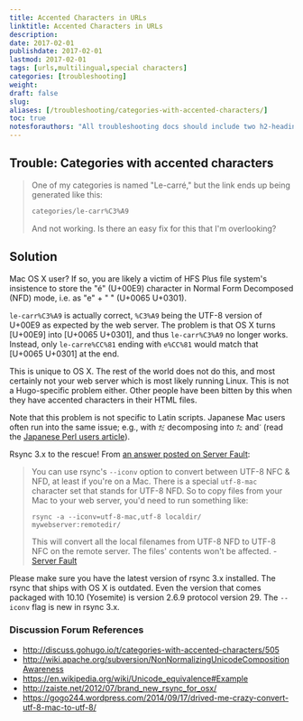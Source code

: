 ```yaml
---
title: Accented Characters in URLs
linktitle: Accented Characters in URLs
description:
date: 2017-02-01
publishdate: 2017-02-01
lastmod: 2017-02-01
tags: [urls,multilingual,special characters]
categories: [troubleshooting]
weight:
draft: false
slug:
aliases: [/troubleshooting/categories-with-accented-characters/]
toc: true
notesforauthors: "All troubleshooting docs should include two h2-headings, one for 'Trouble:' and one for 'Solution:'. Additional h2-headings include 'Discussion Forum Threads', 'Related Hugo Issues', and 'Additional References'."
---
```


## Trouble: Categories with accented characters

> One of my categories is named "Le-carré," but the link ends up being generated like this:
>
> ```bash
> categories/le-carr%C3%A9
> ```
>
> And not working. Is there an easy fix for this that I'm overlooking?

## Solution

Mac OS X user? If so, you are likely a victim of HFS Plus file system's insistence to store the "é" (U+00E9) character in Normal Form Decomposed (NFD) mode, i.e. as "e" + "  ́" (U+0065 U+0301).

`le-carr%C3%A9` is actually correct, `%C3%A9` being the UTF-8 version of U+00E9 as expected by the web server. The problem is that OS X turns [U+00E9] into [U+0065 U+0301], and thus `le-carr%C3%A9` no longer works.  Instead, only `le-carre%CC%81` ending with `e%CC%81` would match that [U+0065 U+0301] at the end.

This is unique to OS X.  The rest of the world does not do this, and most certainly not your web server which is most likely running Linux.  This is not a Hugo-specific problem either.  Other people have been bitten by this when they have accented characters in their HTML files.

Note that this problem is not specific to Latin scripts. Japanese Mac users often run into the same issue; e.g., with `だ` decomposing into `た` and <code>&#x3099;</code> (read the [Japanese Perl users article][]).

Rsync 3.x to the rescue! From [an answer posted on Server Fault][]:

> You can use rsync's `--iconv` option to convert between UTF-8 NFC & NFD, at least if you're on a Mac. There is a special `utf-8-mac` character set that stands for UTF-8 NFD. So to copy files from your Mac to your web server, you'd need to run something like:
>
> `rsync -a --iconv=utf-8-mac,utf-8 localdir/ mywebserver:remotedir/`
>
> This will convert all the local filenames from UTF-8 NFD to UTF-8 NFC on the remote server. The files' contents won't be affected. - [Server Fault][]

Please make sure you have the latest version of rsync 3.x installed. The rsync that ships with OS X is outdated. Even the version that comes packaged with 10.10 (Yosemite) is version 2.6.9 protocol version 29. The `--iconv` flag is new in rsync 3.x.

### Discussion Forum References

* http://discuss.gohugo.io/t/categories-with-accented-characters/505
* http://wiki.apache.org/subversion/NonNormalizingUnicodeCompositionAwareness
* https://en.wikipedia.org/wiki/Unicode_equivalence#Example
* http://zaiste.net/2012/07/brand_new_rsync_for_osx/
* https://gogo244.wordpress.com/2014/09/17/drived-me-crazy-convert-utf-8-mac-to-utf-8/

[an Answer posted on Server Fault]: http://serverfault.com/questions/397420/converting-utf-8-nfd-filenames-to-utf-8-nfc-in-either-rsync-or-afpd "Converting UTF-8 NFD filenames to UTF-8 NFC in either rsync or afpd, Server Fault Discussion"
[Japanese Perl users article]: http://perl-users.jp/articles/advent-calendar/2010/english/24 "Encode::UTF8Mac makes you happy while handling file names on MacOSX"
[Server Fault]: http://serverfault.com/questions/397420/converting-utf-8-nfd-filenames-to-utf-8-nfc-in-either-rsync-or-afpd "Converting UTF-8 NFD filenames to UTF-8 NFC in either rsync or afpd, Server Fault Discussion"